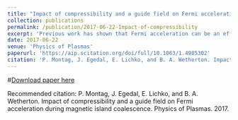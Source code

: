 ```yaml
---
title: "Impact of compressibility and a guide field on Fermi acceleration during magnetic island coalescence"
collection: publications
permalink: /publication/2017-06-22-Impact-of-compressibility
excerpt: 'Previous work has shown that Fermi acceleration can be an effective heating mechanism during magnetic island coalescence, where electrons may undergo repeated reflections as the magnetic field lines contract. This energization has the potential to account for the power-law distributions of particle energy inferred from observations of solar flares. Here, we develop a generalized frame- work for the analysis of Fermi acceleration that can incorporate the effects of compressibility and non-uniformity along field lines, which have commonly been neglected in previous treatments of the problem. Applying this framework to the simplified case of the uniform flux tube allows us to find both the power-law scaling of the distribution function and the rate at which the power-law behavior develops. We find that a guide magnetic field of order unity effectively suppresses the development of power-law distributions.'
date: 2017-06-22
venue: 'Physics of Plasmas'
paperurl: 'https://aip.scitation.org/doi/full/10.1063/1.4985302'
citation: 'P. Montag, J. Egedal, E. Lichko, and B. A. Wetherton. Impact of compressibility and a guide field on Fermi acceleration during magnetic island coalescence. Physics of Plasmas. 2017.'
---
```


#[Download paper here](https://aip.scitation.org/doi/full/10.1063/1.4985302)

Recommended citation: P. Montag, J. Egedal, E. Lichko, and B. A. Wetherton. Impact of compressibility and a guide field on Fermi acceleration during magnetic island coalescence. Physics of Plasmas. 2017.